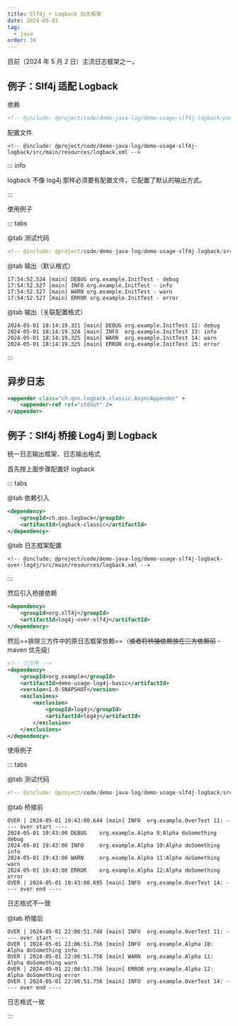 ```yaml
---
title: Slf4j + Logback 日志框架
date: 2024-05-01
tag:
  - java
order: 34
---
```


目前（2024 年 5 月 2 日）主流日志框架之一。

<!-- more -->

## 例子：Slf4j 适配 Logback

依赖

```xml title="pom.xml"
<!-- @include: @project/code/demo-java-log/demo-usage-slf4j-logback/pom.xml -->
```

配置文件

```properties title="logback.xml"
<!-- @include: @project/code/demo-java-log/demo-usage-slf4j-logback/src/main/resources/logback.xml -->
```

::: info

logback 不像 log4j 那样必须要有配置文件，它配置了默认的输出方式。

:::

使用例子

::: tabs

@tab 测试代码

```java
<!-- @include: @project/code/demo-java-log/demo-usage-slf4j-logback/src/test/java/org/example/InitTest.java -->
```

@tab 输出（默认格式）

```
17:54:52.524 [main] DEBUG org.example.InitTest - debug
17:54:52.527 [main] INFO org.example.InitTest - info
17:54:52.527 [main] WARN org.example.InitTest - warn
17:54:52.527 [main] ERROR org.example.InitTest - error
```

@tab 输出（关联配置格式）

```
2024-05-01 18:14:19.321 [main] DEBUG org.example.InitTest 12: debug
2024-05-01 18:14:19.324 [main] INFO  org.example.InitTest 13: info
2024-05-01 18:14:19.325 [main] WARN  org.example.InitTest 14: warn
2024-05-01 18:14:19.325 [main] ERROR org.example.InitTest 15: error
```

:::

## 异步日志

```xml
<appender class="ch.qos.logback.classic.AsyncAppender" >
    <appender-ref ref="stdout" />
</appender>
```

## 例子：Slf4j 桥接 Log4j 到 Logback

统一日志输出框架、日志输出格式

首先按上面步骤配置好 logback

::: tabs

@tab 依赖引入

```xml title="pom.xml"
<dependency>
    <groupId>ch.qos.logback</groupId>
    <artifactId>logback-classic</artifactId>
</dependency>
```

@tab 日志框架配置

```properties title="logback.xml"
<!-- @include: @project/code/demo-java-log/demo-usage-slf4j-logback-over-log4j/src/main/resources/logback.xml -->
```

:::

然后引入桥接依赖

```xml title="pom.xml"
<dependency>
    <groupId>org.slf4j</groupId>
    <artifactId>log4j-over-slf4j</artifactId>
</dependency>
```

然后==排除三方件中的原日志框架依赖==（~~或者将桥接依赖放在三方依赖前~~ - maven 优先级）

```xml title="pom.xml"
<!-- 三方件 -->
<dependency>
    <groupId>org.example</groupId>
    <artifactId>demo-usage-log4j-basic</artifactId>
    <version>1.0-SNAPSHOT</version>
    <exclusions>
        <exclusion>
            <groupId>log4j</groupId>
            <artifactId>log4j</artifactId>
        </exclusion>
    </exclusions>
</dependency>
```

使用例子

::: tabs

@tab 测试代码

```java
<!-- @include: @project/code/demo-java-log/demo-usage-slf4j-logback/src/test/java/org/example/InitTest.java -->
```

@tab 桥接前

```
OVER | 2024-05-01 19:43:00.644 [main] INFO  org.example.OverTest 11: ---- over start ----
2024-05-01 19:43:00 DEBUG    org.example.Alpha 9:Alpha doSomething debug
2024-05-01 19:43:00 INFO     org.example.Alpha 10:Alpha doSomething info
2024-05-01 19:43:00 WARN     org.example.Alpha 11:Alpha doSomething warn
2024-05-01 19:43:00 ERROR    org.example.Alpha 12:Alpha doSomething error
OVER | 2024-05-01 19:43:00.695 [main] INFO  org.example.OverTest 14: ---- over end ----
```

日志格式不一致

@tab 桥接后

```
OVER | 2024-05-01 22:06:51.748 [main] INFO  org.example.OverTest 11: ---- over start ----
OVER | 2024-05-01 22:06:51.756 [main] INFO  org.example.Alpha 10: Alpha doSomething info
OVER | 2024-05-01 22:06:51.756 [main] WARN  org.example.Alpha 11: Alpha doSomething warn
OVER | 2024-05-01 22:06:51.756 [main] ERROR org.example.Alpha 12: Alpha doSomething error
OVER | 2024-05-01 22:06:51.756 [main] INFO  org.example.OverTest 14: ---- over end ----
```

日志格式一致

:::
